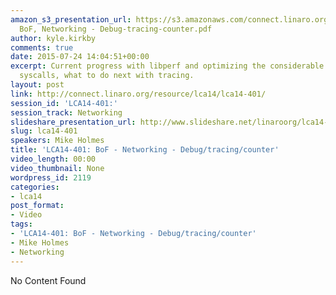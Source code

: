 ```yaml
---
amazon_s3_presentation_url: https://s3.amazonaws.com/connect.linaro.org/lca14/presentations/LCA14-401-
  BoF, Networking - Debug-tracing-counter.pdf
author: kyle.kirkby
comments: true
date: 2015-07-24 14:04:51+00:00
excerpt: Current progress with libperf and optimizing the considerable overhead with
  syscalls, what to do next with tracing.
layout: post
link: http://connect.linaro.org/resource/lca14/lca14-401/
session_id: 'LCA14-401:'
session_track: Networking
slideshare_presentation_url: http://www.slideshare.net/linaroorg/lca14-401-bofnetworkingdebugtracingcounter
slug: lca14-401
speakers: Mike Holmes
title: 'LCA14-401: BoF - Networking - Debug/tracing/counter'
video_length: 00:00
video_thumbnail: None
wordpress_id: 2119
categories:
- lca14
post_format:
- Video
tags:
- 'LCA14-401: BoF - Networking - Debug/tracing/counter'
- Mike Holmes
- Networking
---
```


No Content Found
